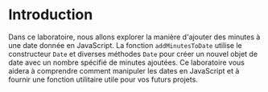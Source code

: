 # Introduction

Dans ce laboratoire, nous allons explorer la manière d'ajouter des minutes à une date donnée en JavaScript. La fonction `addMinutesToDate` utilise le constructeur `Date` et diverses méthodes `Date` pour créer un nouvel objet de date avec un nombre spécifié de minutes ajoutées. Ce laboratoire vous aidera à comprendre comment manipuler les dates en JavaScript et à fournir une fonction utilitaire utile pour vos futurs projets.
